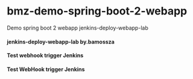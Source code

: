 # bmz-demo-spring-boot-2-webapp

Demo spring boot 2 webapp
jenkins-deploy-webapp-lab
#### jenkins-deploy-webapp-lab by.bamossza
#### Test webhook trigger Jenkins
#### Test WebHook trigger Jenkins
